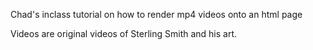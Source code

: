 Chad's inclass tutorial on how to render mp4 videos onto an html page

Videos are original videos of Sterling Smith and his art.
